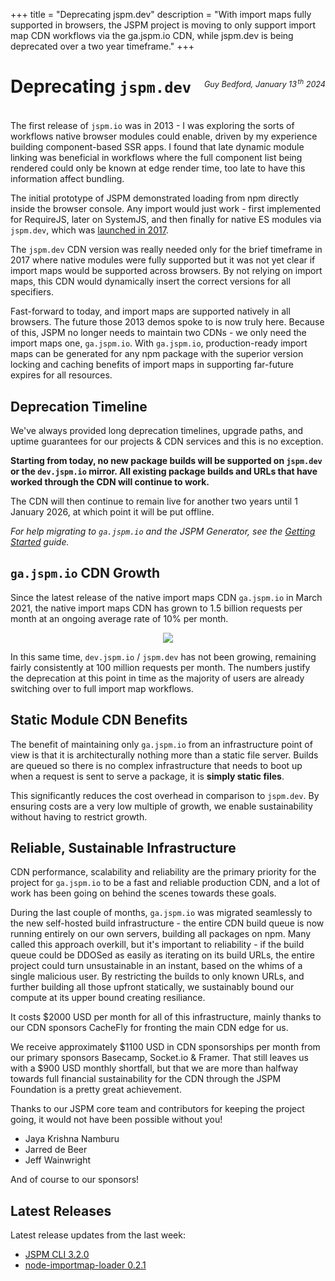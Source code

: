 +++
title = "Deprecating jspm.dev"
description = "With import maps fully supported in browsers, the JSPM project is moving to only support import map CDN workflows via the ga.jspm.io CDN, while jspm.dev is being deprecated over a two year timeframe."
+++

# Deprecating `jspm.dev`
<p style="text-align: right; margin-top: -4em; margin-bottom: 4em; font-size: 0.9em;"><em>Guy Bedford, January 13<sup style="padding-left:0.15em">th</sup> 2024</em></p>

The first release of `jspm.io` was in 2013 - I was exploring the sorts of workflows native browser modules could enable, driven by my experience building component-based SSR apps. I found that late dynamic module linking was beneficial in workflows where the full component list being rendered could only be known at edge render time, too late to have this information affect bundling.

The initial prototype of JSPM demonstrated loading from npm directly inside the browser console. Any import would just work - first implemented for RequireJS, later on SystemJS, and then finally for native ES modules via `jspm.dev`, which was [launched in 2017](/jspm-dev-release).

The `jspm.dev` CDN version was really needed only for the brief timeframe in 2017 where native modules were fully supported but it was not yet clear if import maps would be supported across browsers. By not relying on import maps, this CDN would dynamically insert the correct versions for all specifiers.

Fast-forward to today, and import maps are supported natively in all browsers. The future those 2013 demos spoke to is now truly here. Because of this, JSPM no longer needs to maintain two CDNs - we only need the import maps one, `ga.jspm.io`. With `ga.jspm.io`, production-ready import maps can be generated for any npm package with the superior version locking and caching benefits of import maps in supporting far-future expires for all resources.

## Deprecation Timeline

We've always provided long deprecation timelines, upgrade paths, and uptime guarantees for our projects & CDN services and this is no exception.

**Starting from today, no new package builds will be supported on `jspm.dev` or the `dev.jspm.io` mirror. All existing package builds and URLs that have worked through the CDN will continue to work.**

The CDN will then continue to remain live for another two years until 1 January 2026, at which point it will be put offline.

_For help migrating to `ga.jspm.io` and the JSPM Generator, see the [Getting Started](/getting-started) guide._

## `ga.jspm.io` CDN Growth

Since the latest release of the native import maps CDN `ga.jspm.io` in March 2021, the native import maps CDN has grown to 1.5 billion requests per month at an ongoing average rate of 10% per month.

<div style="text-align: center;">
<img style="dispay:block" src="requests-2023.png" />
</div>

In this same time, `dev.jspm.io` / `jspm.dev` has not been growing, remaining fairly consistently at 100 million requests per month. The numbers justify the deprecation at this point in time as the majority of users are already switching over to full import map workflows.

## Static Module CDN Benefits

The benefit of maintaining only `ga.jspm.io` from an infrastructure point of view is that it is architecturally nothing more than a static file server. Builds are queued so there is no complex infrastructure that needs to boot up when a request is sent to serve a package, it is **simply static files**.

This significantly reduces the cost overhead in comparison to `jspm.dev`. By ensuring costs are a very low multiple of growth, we enable sustainability without having to restrict growth.

## Reliable, Sustainable Infrastructure

CDN performance, scalability and reliability are the primary priority for the project for `ga.jspm.io` to be a fast and reliable production CDN, and a lot of work has been going on behind the scenes towards these goals.

During the last couple of months, `ga.jspm.io` was migrated seamlessly to the new self-hosted build infrastructure - the entire CDN build queue is now running entirely on our own servers, building all packages on npm. Many called this approach overkill, but it's important to reliability - if the build queue could be DDOSed as easily as iterating on its build URLs, the entire project could turn unsustainable in an instant, based on the whims of a single malicious user. By restricting the builds to only known URLs, and further building all those upfront statically, we sustainably bound our compute at its upper bound creating resiliance.

It costs $2000 USD per month for all of this infrastructure, mainly thanks to our CDN sponsors CacheFly for fronting the main CDN edge for us.

We receive approximately $1100 USD in CDN sponsorships per month from our primary sponsors Basecamp, Socket.io & Framer. That still leaves us with a $900 USD monthly shortfall, but that we are more than halfway towards full financial sustainability for the CDN through the JSPM Foundation is a pretty great achievement.

Thanks to our JSPM core team and contributors for keeping the project going, it would not have been possible without you!

* Jaya Krishna Namburu
* Jarred de Beer
* Jeff Wainwright

And of course to our sponsors!

## Latest Releases

Latest release updates from the last week:

* [JSPM CLI 3.2.0](https://github.com/jspm/jspm-cli/releases/tag/3.2.0)
* [node-importmap-loader 0.2.1](https://github.com/jspm/node-importmap-loader/releases/tag/0.2.1)

